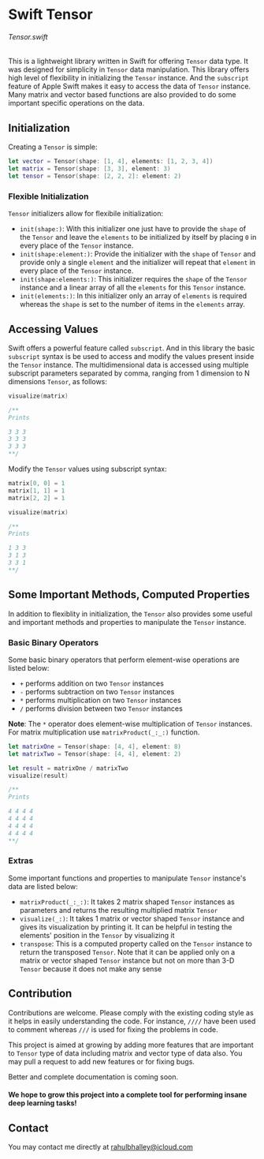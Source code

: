 # Swift Tensor

###### Tensor.swift

This is a lightweight library written in Swift for offering `Tensor` data type. It was designed for simplicity in `Tensor` data manipulation. This library offers high level of flexibility in initializing the `Tensor` instance. And the `subscript` feature of Apple Swift makes it easy to access the data of `Tensor` instance. Many matrix and vector based functions are also provided to do some important specific operations on the data. 


## Initialization

Creating a `Tensor` is simple:

```swift
let vector = Tensor(shape: [1, 4], elements: [1, 2, 3, 4])
let matrix = Tensor(shape: [3, 3], element: 3)
let tensor = Tensor(shape: [2, 2, 2]: element: 2)
```

### Flexible Initialization

`Tensor` initializers allow for flexibile initialization:
* `init(shape:)`: With this initializer one just have to provide the `shape` of the `Tensor` and leave the `elements` to be initialized by itself by placing `0` in every place of the `Tensor` instance.
* `init(shape:element:)`: Provide the initializer with the `shape` of `Tensor` and provide only a single `element` and the initializer will repeat that `element` in every place of the `Tensor` instance.
* `init(shape:elements:)`: This initializer requires the `shape` of the `Tensor` instance and a linear array of all the `elements` for this `Tensor` instance.
* `init(elements:)`: In this initializer only an array of `elements` is required whereas the `shape` is set to the number of items in the `elements` array.


## Accessing Values

Swift offers a powerful feature called `subscript`. And in this library the basic `subscript` syntax is be used to access and modify the values present inside the `Tensor` instance. The multidimensional data is accessed using multiple subscript parameters separated by comma, ranging from 1 dimension to N dimensions `Tensor`, as follows:

```swift
visualize(matrix)

/** 
Prints

3 3 3
3 3 3
3 3 3
**/
```

Modify the `Tensor` values using subscript syntax:

```swift
matrix[0, 0] = 1
matrix[1, 1] = 1
matrix[2, 2] = 1

visualize(matrix)

/** 
Prints

1 3 3
3 1 3
3 3 1
**/
```


## Some Important Methods, Computed Properties

In addition to flexiblity in initialization, the `Tensor` also provides some useful and important methods and properties to manipulate the `Tensor` instance.

### Basic Binary Operators

Some basic binary operators that perform element-wise operations are listed below:

* `+` performs addition on two `Tensor` instances
* `-` performs subtraction on two `Tensor` instances
* `*` performs multiplication on two `Tensor` instances
* `/` performs division between two `Tensor` instances

**Note**: The `*` operator does element-wise multiplication of `Tensor` instances. For matrix multiplication use `matrixProduct(_:_:)` function.

```swift
let matrixOne = Tensor(shape: [4, 4], element: 8)
let matrixTwo = Tensor(shape: [4, 4], element: 2)

let result = matrixOne / matrixTwo
visualize(result)

/** 
Prints

4 4 4 4 
4 4 4 4 
4 4 4 4 
4 4 4 4
**/
```

### Extras

Some important functions and properties to manipulate `Tensor` instance's data are listed below:

* `matrixProduct(_:_:)`: It takes 2 matrix shaped `Tensor` instances as parameters and returns the resulting multiplied matrix `Tensor`
* `visualize(_:)`: It takes 1 matrix or vector shaped `Tensor` instance and gives its visualization by printing it. It can be helpful in testing the elements' position in the `Tensor` by visualizing it
* `transpose`: This is a computed property called on the `Tensor` instance to return the transposed `Tensor`. Note that it can be applied only on a matrix or vector shaped `Tensor` instance but not on more than 3-D `Tensor` because it does not make any sense


## Contribution

Contributions are welcome. Please comply with the existing coding style as it helps in easily understanding the code. For instance, `////` have been used to comment whereas `///` is used for fixing the problems in code.

This project is aimed at growing by adding more features that are important to `Tensor` type of data including matrix and vector type of data also. You may pull a request to add new features or for fixing bugs. 

Better and complete documentation is coming soon.

#### We hope to grow this project into a complete tool for performing insane deep learning tasks!

## Contact 

You may contact me directly at [rahulbhalley@icloud.com](rahulbhalley@icloud.com)
